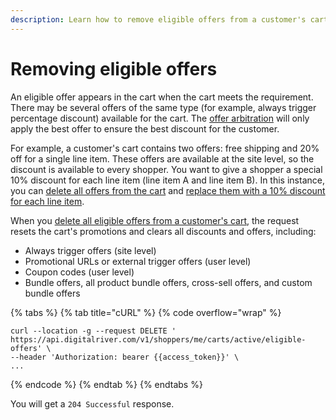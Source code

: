 ```yaml
---
description: Learn how to remove eligible offers from a customer's cart
---
```


# Removing eligible offers

An eligible offer appears in the cart when the cart meets the requirement. There may be several offers of the same type (for example, always trigger percentage discount) available for the cart. The [offer arbitration](reconciling-conflicting-offers.md#offer-arbitration) will only apply the best offer to ensure the best discount for the customer.

For example, a customer's cart contains two offers: free shipping and 20% off for a single line item. These offers are available at the site level, so the discount is available to every shopper. You want to give a shopper a special 10% discount for each line item (line item A and line item B). In this instance, you can [delete all offers from the cart](https://www.digitalriver.com/docs/commerce-api-reference/#tag/Cart-Offers/paths/\~1v1\~1shoppers\~1me\~1carts\~1active\~1eligible-offers/delete) and [replace them with a 10% discount for each line item](applying-an-offer.md).

When you [delete all eligible offers from a customer's cart](https://www.digitalriver.com/docs/commerce-shopper-api/#tag/Cart-Offers/paths/\~1v1\~1shoppers\~1me\~1carts\~1active\~1eligible-offers/delete), the request resets the cart's promotions and clears all discounts and offers, including:

* Always trigger offers (site level)
* Promotional URLs or external trigger offers (user level)
* Coupon codes (user level)
* Bundle offers, all product bundle offers, cross-sell offers, and custom bundle offers

{% tabs %}
{% tab title="cURL" %}
{% code overflow="wrap" %}
```http
curl --location -g --request DELETE ' https://api.digitalriver.com/v1/shoppers/me/carts/active/eligible-offers' \
--header 'Authorization: bearer {{access_token}}' \
...
```
{% endcode %}
{% endtab %}
{% endtabs %}

You will get a `204 Successful` response.
